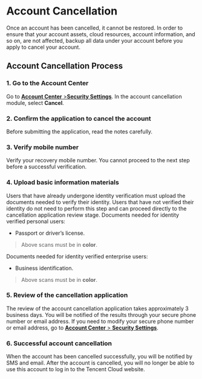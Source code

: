 # Account Cancellation

Once an account has been cancelled, it cannot be restored. In order to ensure that your account assets, cloud resources, account information, and so on, are not affected, backup all data under your account before you apply to cancel your account.

## Account Cancellation Process
### 1. Go to the Account Center
Go to [**Account Center** >**Security Settings**](https://console.cloud.tencent.com/developer/security). In the account cancellation module, select **Cancel**.
### 2. Confirm the application to cancel the account
Before submitting the application, read the notes carefully.

### 3. Verify mobile number
Verify your recovery mobile number. You cannot proceed to the next step before a successful verification.

### 4. Upload basic information materials
Users that have already undergone identity verification must upload the documents needed to verify their identity. Users that have not verified their identity do not need to perform this step and can proceed directly to the cancellation application review stage.
Documents needed for identity verified personal users:

- Passport or driver’s license.

>Above scans must be in **color**.

Documents needed for identity verified enterprise users:
- Business identification.

>Above scans must be in **color**.



### 5. Review of the cancellation application
The review of the account cancellation application takes approximately 3 business days. You will be notified of the results through your secure phone number or email address. If you need to modify your secure phone number or email address, go to [**Account Center** > **Security Settings**](https://console.cloud.tencent.com/developer/security).

### 6. Successful account cancellation
When the account has been cancelled successfully, you will be notified by SMS and email. After the account is cancelled, you will no longer be able to use this account to log in to the Tencent Cloud website.
